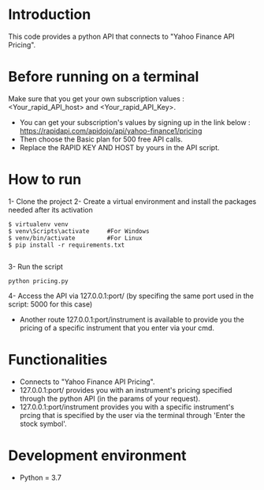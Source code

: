 # Introduction
This code provides a python API that connects to "Yahoo Finance API Pricing".

# Before running on a terminal 
Make sure that you get your own subscription values : <Your_rapid_API_host> and <Your_rapid_API_Key>.     
- You can get your subscription's values by signing up in the link below :
https://rapidapi.com/apidojo/api/yahoo-finance1/pricing
- Then choose the Basic plan for 500 free API calls.
- Replace the RAPID KEY AND HOST by yours in the API script.

# How to run
1- Clone the project 
2- Create a virtual environment and install the packages needed after its activation
```
$ virtualenv venv
$ venv\Scripts\activate     #For Windows 
$ venv/bin/activate         #For Linux 
$ pip install -r requirements.txt


```
3- Run the script
```
python pricing.py

```
4- Access the API via 127.0.0.1:port/ (by specifing the same port used in the script: 5000 for this case)
 * Another route  127.0.0.1:port/instrument is available to provide you the pricing of a specific instrument that you enter via your cmd.
 
 # Functionalities
 - Connects to "Yahoo Finance API Pricing".
 - 127.0.0.1:port/ provides you with an instrument's pricing specified through the python API (in the params of your request).
 - 127.0.0.1:port/instrument provides you with a specific instrument's prcing that is specified by the user via the terminal through 'Enter the stock symbol'.
 
 # Development environment
* Python = 3.7


